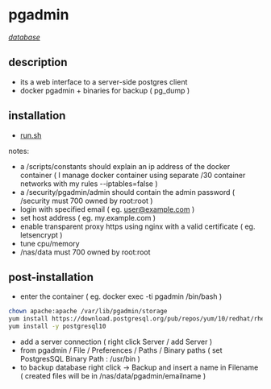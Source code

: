 # pgadmin

*[database](../README.md#database)*

## description

- its a web interface to a server-side postgres client
- docker pgadmin + binaries for backup ( pg_dump )

## installation

- [run.sh](../_files/pgadmin/run.sh)

notes:
- a /scripts/constants should explain an ip address of the docker container ( I manage docker container using separate /30 container networks with my rules --iptables=false )
- a /security/pgadmin/admin should contain the admin password ( /security must 700 owned by root:root )
- login with specified email ( eg. user@example.com )
- set host address ( eg. my.example.com )
- enable transparent proxy https using nginx with a valid certificate ( eg. letsencrypt )
- tune cpu/memory
- /nas/data must 700 owned by root:root

## post-installation

- enter the container ( eg. docker exec -ti pgadmin /bin/bash )

```sh
chown apache:apache /var/lib/pgadmin/storage
yum install https://download.postgresql.org/pub/repos/yum/10/redhat/rhel-7.3-x86_64/pgdg-redhat10-10-2.noarch.rpm -y 
yum install -y postgresql10
```

- add a server connection ( right click Server / add Server )
- from pgadmin / File / Preferences / Paths / Binary paths ( set PostgresSQL Binary Path : /usr/bin )
- to backup database right click -> Backup and insert a name in Filename ( created files will be in /nas/data/pgadmin/emailname )

